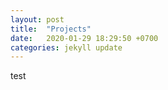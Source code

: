```yaml
---
layout: post
title:  "Projects"
date:   2020-01-29 18:29:50 +0700
categories: jekyll update
---
```


test
